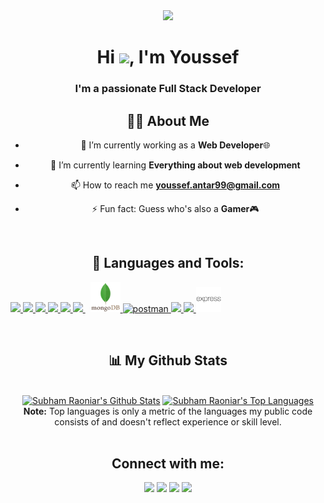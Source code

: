 <div align="center">
  <img src="https://i.imgur.com/8MupZHY.gif" width="400px" />
  <br>

<h1 align="center">Hi <img src="https://raw.githubusercontent.com/MartinHeinz/MartinHeinz/master/wave.gif" width="30px">, I'm Youssef</h1>
<h3 align="center">I'm a passionate Full Stack Developer</h3>


## 🙋‍♂️ About Me

- 🔭 I’m currently working as a **Web Developer**🌐

- 🌱 I’m currently learning **Everything about web development**

- 📫 How to reach me **youssef.antar99@gmail.com**

- ⚡ Fun fact: Guess who's also a **Gamer**🎮

<br/>

## 🚀 Languages and Tools:

<p align="left"> 
    <a href="https://reactjs.org/" target="_blank"> <img src="https://img.icons8.com/color/48/000000/react-native.png"/> </a> 
    <a href="https://developer.mozilla.org/en-US/docs/Web/JavaScript" target="_blank"> <img src="https://img.icons8.com/color/48/000000/javascript.png"/> </a> 
    <a href="https://www.w3.org/html/" target="_blank"> <img src="https://img.icons8.com/color/48/000000/html-5.png"/> </a> 
    <a href="https://www.w3schools.com/css/" target="_blank"> <img src="https://img.icons8.com/color/48/000000/css3.png"/> </a> 
    <a href="https://getbootstrap.com" target="_blank"> <img src="https://img.icons8.com/color/48/000000/bootstrap.png"/> </a> 
    <a style="padding-right:8px;" href="https://nodejs.org" target="_blank"> <img src="https://img.icons8.com/color/48/000000/nodejs.png"/> </a> 
    <a href="https://www.mongodb.com/" target="_blank"> <img src="https://raw.githubusercontent.com/devicons/devicon/master/icons/mongodb/mongodb-original-wordmark.svg" alt="mongodb" width="48" height="48"/> </a> 
    <a href="https://postman.com" target="_blank"> <img src="https://www.vectorlogo.zone/logos/getpostman/getpostman-icon.svg" alt="postman" width="45" height="45"/> </a>   
    <a href="https://git-scm.com/" target="_blank"> <img src="https://img.icons8.com/color/48/000000/git.png"/> </a> 
    <a href="https://redux.js.org" target="_blank"> <img src="https://img.icons8.com/color/48/000000/redux.png"/> </a>
    <a href="https://expressjs.com" target="_blank"> <img src="https://raw.githubusercontent.com/devicons/devicon/master/icons/express/express-original-wordmark.svg" alt="express" width="40" height="40"/> </a>
</p>


<br/>

## 📊 My Github Stats

  <br/>
    <a href="https://github.com/Youssefanter/github-readme-stats"><img alt="Subham Raoniar's Github Stats" src="https://github-readme-stats.vercel.app/api?username=Youssefanter&show_icons=true&count_private=true&theme=react&hide_border=true&bg_color=0D1117" /></a>
  <a href="https://github.com/Youssefanter/github-readme-stats"><img alt="Subham Raoniar's Top Languages" src="https://github-readme-stats.vercel.app/api/top-langs/?username=Youssefanter&langs_count=8&count_private=true&layout=compact&theme=react&hide_border=true&bg_color=0D1117" /></a>
  <br/>
  <b>Note:</b> Top languages is only a metric of the languages my public code consists of and doesn't reflect experience or skill level.


<br/>
<br/>

## Connect with me:
<p align="left">

<a href = "https://www.linkedin.com/in/youssef-aly-0bba08188/"><img src="https://img.icons8.com/fluent/48/000000/linkedin.png"/></a>
<a href = "https://twitter.com/yooiialy"><img src="https://img.icons8.com/fluent/48/000000/twitter.png"/></a>
<a href = "https://www.instagram.com/youssef.antar12/"><img src="https://img.icons8.com/fluent/48/000000/instagram-new.png"/></a>
<a href = "https://www.facebook.com/youssof.aly"><img src="https://img.icons8.com/color/48/000000/facebook-circled--v5.png"/></a>

</p>
